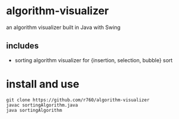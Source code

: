# algorithm-visualizer
an algorithm visualizer built in Java with Swing

## includes
* sorting algorithm visualizer for {insertion, selection, bubble} sort

# install and use
```
git clone https://github.com/r760/algorithm-visualizer
javac sortingAlgorithm.java
java sortingAlgorithm
```
